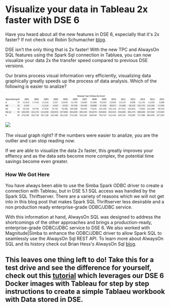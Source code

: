 # Visualize your data in Tableau 2x faster with DSE 6

Have you heard about all the new features in DSE 6, especially that it's 2x faster?  If not check out Robin Schumacher [blog](https://www.datastax.com/2018/04/datastax-enterprise-6-the-distributed-cloud-database-designed-for-hybrid-cloud). 

DSE isn’t the only thing that is 2x faster! With the new TPC and AlwaysOn SQL features using the Spark Sql connection in Tabluea, you can now visualize your data 2x the transfer speed compared to previous DSE versions.

Our brains process visual information very efficiently, visualizing data graphically greatly speeds up the process of data analysis. 
Which of the following is easier to analize?

![](https://github.com/roberd13/tableau-dse6-demo/blob/master/images/numbers.png)  


![](https://github.com/roberd13/tableau-dse6-demo/blob/master/images/graph.png)

The visual graph right?  If the numbers were easier to analize,  you are the outlier and can stop reading now.  

If we are able to visualize the data 2x faster, this greatly improves your effiency and as the data sets become more complex, the potential time savings become even greater.


### How We Got Here

You have always been able to use the Simba Spark ODBC driver to create a connection with Tableau, but in DSE 5.1 SQL access was handled by the Spark SQL Thriftserver. There are a variety of reasons which we will not get into in this blog post that makes Spark SQL Thriftserver less desirable and a non production ready enterprise-grade ODBC/JDBC service.  

With this information at hand, AlwaysOn SQL was designed to address the shortcomings of the other approaches and brings a production-ready, enterprise-grade ODBC/JDBC service to DSE 6. We also worked with Magnitude|Simba to enhance the ODBC/JDBC driver to allow Spark SQL to seamlessly use the AlwaysOn Sql REST API. To learn more about AlwaysOn SQL and its history check out Brian Hess's AlwaysOn Sql [blog](https://www.datastax.com/2018/05/introducing-alwayson-sql-for-dse-analytics).

## This leaves one thing left to do!  Take this for a test drive and see the difference for yourself, check out this [tutorial](https://academy.datastax.com/content/visualizing-your-data-tableau-using-dse-6-docker-images) which leverages our DSE 6 Docker images with Tableau for step by step instructions to create a simple Tablaeu workbook with Data stored in DSE.
